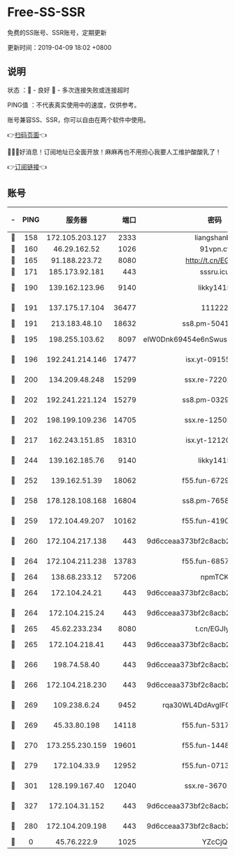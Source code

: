 # Free-SS-SSR

免费的SS账号、SSR账号，定期更新

更新时间：2019-04-09 18:02 +0800

## 说明

状态     ：🙂 - 良好 🙁 - 多次连接失败或连接超时

PING值   ：不代表真实使用中的速度，仅供参考。

账号兼容SS、SSR，你可以自由在两个软件中使用。

👉[扫码页面](https://liesauer.github.io/Free-SS-SSR/)👈

🎉🎉🎉好消息！订阅地址已全面开放！麻麻再也不用担心我要人工维护酸酸乳了！

👉[订阅链接](https://www.liesauer.net/yogurt/subscribe?ACCESS_TOKEN=DAYxR3mMaZAsaqUb)👈

## 账号

|-|PING|服务器|端口|密码|加密方式|区域|
|:----:|:----:|:-----:|-----:|:----:|:----:|:----:|
|🙂|158|172.105.203.127|2333|liangshanbo|chacha20|JP|
|🙂|160|46.29.162.52|1026|91vpn.cf|rc4-md5|RU|
|🙂|165|91.188.223.72|8080|http://t.cn/EGJIyrl|rc4-md5|RU|
|🙂|171|185.173.92.181|443|sssru.icu|rc4-md5|RU|
|🙂|190|139.162.123.96|9140|likky1415|aes-256-cfb|JP|
|🙂|191|137.175.17.104|36477|111222|aes-256-cfb|US|
|🙂|191|213.183.48.10|18632|ss8.pm-50413553|rc4-md5|RU|
|🙂|195|198.255.103.62|8097|eIW0Dnk69454e6nSwuspv9DmS201tQ0D|aes-256-cfb|US|
|🙂|196|192.241.214.146|17477|isx.yt-09155805|aes-256-cfb|US|
|🙂|200|134.209.48.248|15299|ssx.re-72202420|aes-256-cfb|US|
|🙂|202|192.241.221.124|15279|ss8.pm-03297387|aes-256-cfb|US|
|🙂|202|198.199.109.236|14705|ssx.re-12505004|aes-256-cfb|US|
|🙂|217|162.243.151.85|18310|isx.yt-12120074|aes-256-cfb|US|
|🙂|244|139.162.185.76|9140|likky1415|aes-256-cfb|DE|
|🙂|252|139.162.51.39|18062|f55.fun-67295461|aes-256-cfb|SG|
|🙂|258|178.128.108.168|16804|ss8.pm-76588510|aes-256-cfb|SG|
|🙂|259|172.104.49.207|10162|f55.fun-41905372|aes-256-cfb|SG|
|🙂|260|172.104.217.138|443|9d6cceaa373bf2c8acb22e60b6a58be6|aes-256-cfb|US|
|🙂|264|172.104.211.238|13783|f55.fun-68574119|aes-256-cfb|US|
|🙂|264|138.68.233.12|57206|npmTCK|rc4-md5|US|
|🙂|264|172.104.24.21|443|9d6cceaa373bf2c8acb22e60b6a58be6|aes-256-cfb|US|
|🙂|264|172.104.215.24|443|9d6cceaa373bf2c8acb22e60b6a58be6|aes-256-cfb|US|
|🙂|265|45.62.233.234|8080|t.cn/EGJIyrl|rc4-md5|CA|
|🙂|265|172.104.218.41|443|9d6cceaa373bf2c8acb22e60b6a58be6|aes-256-cfb|US|
|🙂|266|198.74.58.40|443|9d6cceaa373bf2c8acb22e60b6a58be6|aes-256-cfb|US|
|🙂|266|172.104.218.230|443|9d6cceaa373bf2c8acb22e60b6a58be6|aes-256-cfb|US|
|🙂|269|109.238.6.24|9452|rqa30WL4DdAvgIFG6Fs3znzTa|aes-256-cfb|FR|
|🙂|269|45.33.80.198|14118|f55.fun-53173364|aes-256-cfb|US|
|🙂|270|173.255.230.159|19601|f55.fun-14484669|aes-256-cfb|US|
|🙂|279|172.104.33.9|12952|f55.fun-07138096|aes-256-cfb|SG|
|🙂|301|128.199.167.40|12040|ssx.re-36701064|aes-256-cfb|SG|
|🙂|327|172.104.31.152|443|9d6cceaa373bf2c8acb22e60b6a58be6|aes-256-cfb|US|
|🙂|280|172.104.209.198|443|9d6cceaa373bf2c8acb22e60b6a58be6|aes-256-cfb|US|
|🙁|0|45.76.222.9|1025|YZcCjQ|rc4-md5|JP|
